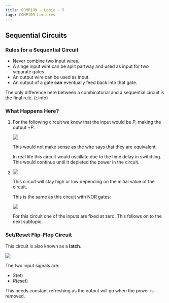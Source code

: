 ```yaml
---
title: COMP109 - Logic - 5
tags: COMP109 Lectures
---
```

## Sequential Circuits
### Rules for a Sequential Circuit

* Never combine two input wires.
* A singe input wire can be split partway and used as input for two separate gates.
* An output wire can be used as input.
* An output of a gate **can** eventually feed back into that gate.

The only difference here between a combinatorial and a sequential circuit is the final rule.
{:.info}

### What Happens Here?

1. For the following circuit we know that the input would be $P$, making the output $\neg P$.

	![]({{site.basesurl}}/assets/COMP109/Lectures/2020-12-07-1-1.svg)

	This would not make sense as the wire says that they are equivalent.

	In real life this circuit would oscillate due to the time delay in switching. This would continue until it depleted the power in the circuit.

1. ![]({{site.basesurl}}/assets/COMP109/Lectures/2020-12-07-1-2.svg)
	
	This circuit will stay high or low depending on the initial value of the circuit.
	
	This is the same as this circuit with NOR gates:
	
	![]({{site.basesurl}}/assets/COMP109/Lectures/2020-12-07-1-3.svg)
	
	For this circuit one of the inputs are fixed at zero. This follows on to the next subtopic.
	
### Set/Reset Flip-Flop Circuit
This circuit is also known as a **latch**.

![]({{site.basesurl}}/assets/COMP109/Lectures/2020-12-07-1-4.svg)

The two input signals are:

* $S$(et)
* $R$(eset)

This needs constant refreshing as the output will go when the power is removed.